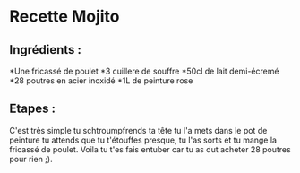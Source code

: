 # Recette Mojito

## Ingrédients :

*Une fricassé de poulet
*3 cuillere de souffre
*50cl de lait demi-écremé
*28 poutres en acier inoxidé
*1L de peinture rose

## Etapes :

C'est très simple tu schtroumpfrends ta tête tu l'a mets dans le pot de peinture tu attends que tu t'étouffes presque, tu l'as sorts et tu mange la fricassé de poulet. Voila tu t'es fais entuber car tu as dut acheter 28 poutres pour rien ;).
